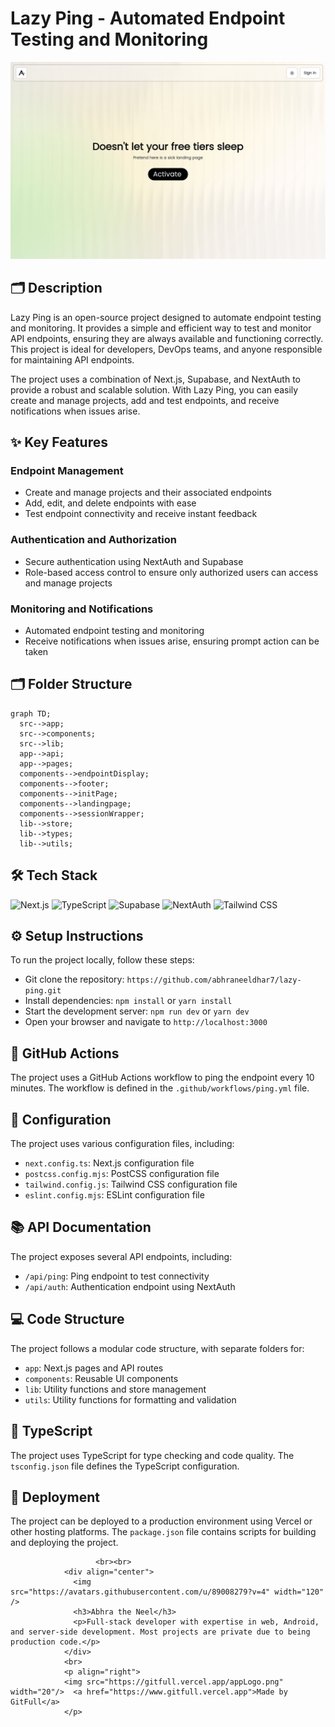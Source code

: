 # Lazy Ping - Automated Endpoint Testing and Monitoring
![thumbnail](./public/assets/landingPage-6a6984e8-91d6-43e0-ae85-3ee552446492)
## 🗂️ Description

Lazy Ping is an open-source project designed to automate endpoint testing and monitoring. It provides a simple and efficient way to test and monitor API endpoints, ensuring they are always available and functioning correctly. This project is ideal for developers, DevOps teams, and anyone responsible for maintaining API endpoints.

The project uses a combination of Next.js, Supabase, and NextAuth to provide a robust and scalable solution. With Lazy Ping, you can easily create and manage projects, add and test endpoints, and receive notifications when issues arise.

## ✨ Key Features

### **Endpoint Management**
* Create and manage projects and their associated endpoints
* Add, edit, and delete endpoints with ease
* Test endpoint connectivity and receive instant feedback

### **Authentication and Authorization**
* Secure authentication using NextAuth and Supabase
* Role-based access control to ensure only authorized users can access and manage projects

### **Monitoring and Notifications**
* Automated endpoint testing and monitoring
* Receive notifications when issues arise, ensuring prompt action can be taken

## 🗂️ Folder Structure

```mermaid
graph TD;
  src-->app;
  src-->components;
  src-->lib;
  app-->api;
  app-->pages;
  components-->endpointDisplay;
  components-->footer;
  components-->initPage;
  components-->landingpage;
  components-->sessionWrapper;
  lib-->store;
  lib-->types;
  lib-->utils;
```

## 🛠️ Tech Stack

![Next.js](https://img.shields.io/badge/Next.js-000?logo=next.js&logoColor=white&style=for-the-badge)
![TypeScript](https://img.shields.io/badge/TypeScript-3178c6?logo=typescript&logoColor=white&style=for-the-badge)
![Supabase](https://img.shields.io/badge/Supabase-3EC7F7?logo=supabase&logoColor=white&style=for-the-badge)
![NextAuth](https://img.shields.io/badge/NextAuth-000?logo=next-auth&logoColor=white&style=for-the-badge)
![Tailwind CSS](https://img.shields.io/badge/Tailwind%20CSS-06B6D4?logo=tailwind-css&logoColor=white&style=for-the-badge)

## ⚙️ Setup Instructions

To run the project locally, follow these steps:

* Git clone the repository: `https://github.com/abhraneeldhar7/lazy-ping.git`
* Install dependencies: `npm install` or `yarn install`
* Start the development server: `npm run dev` or `yarn dev`
* Open your browser and navigate to `http://localhost:3000`

## 🤖 GitHub Actions

The project uses a GitHub Actions workflow to ping the endpoint every 10 minutes. The workflow is defined in the `.github/workflows/ping.yml` file.

## 📝 Configuration

The project uses various configuration files, including:

* `next.config.ts`: Next.js configuration file
* `postcss.config.mjs`: PostCSS configuration file
* `tailwind.config.js`: Tailwind CSS configuration file
* `eslint.config.mjs`: ESLint configuration file

## 📚 API Documentation

The project exposes several API endpoints, including:

* `/api/ping`: Ping endpoint to test connectivity
* `/api/auth`: Authentication endpoint using NextAuth

## 💻 Code Structure

The project follows a modular code structure, with separate folders for:

* `app`: Next.js pages and API routes
* `components`: Reusable UI components
* `lib`: Utility functions and store management
* `utils`: Utility functions for formatting and validation

## 📝 TypeScript

The project uses TypeScript for type checking and code quality. The `tsconfig.json` file defines the TypeScript configuration.

## 🚀 Deployment

The project can be deployed to a production environment using Vercel or other hosting platforms. The `package.json` file contains scripts for building and deploying the project.



                       <br><br>
                <div align="center">
                  <img src="https://avatars.githubusercontent.com/u/89008279?v=4" width="120" />
                  <h3>Abhra the Neel</h3>
                  <p>Full-stack developer with expertise in web, Android, and server-side development. Most projects are private due to being production code.</p>
                </div>
                <br>
                <p align="right">
                <img src="https://gitfull.vercel.app/appLogo.png" width="20"/>  <a href="https://www.gitfull.vercel.app">Made by GitFull</a>
                </p>

    